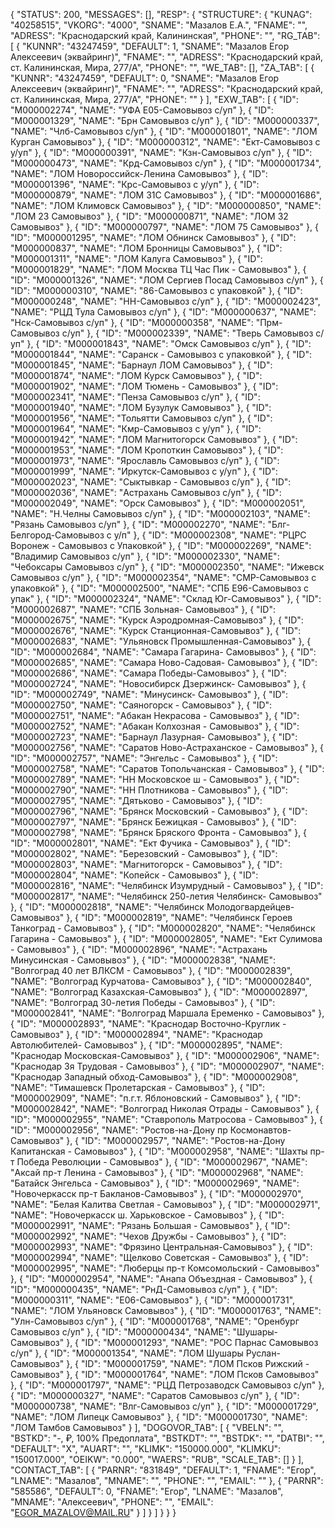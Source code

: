{
    "STATUS": 200,
    "MESSAGES": [],
    "RESP": {
        "STRUCTURE": {
            "KUNAG": "40258515",
            "VKORG": "4000",
            "SNAME": "Мазалов Е.А.",
            "FNAME": "",
            "ADRESS": "Краснодарский край, Калининская",
            "PHONE": "",
            "RG_TAB": [
                {
                    "KUNNR": "43247459",
                    "DEFAULT": 1,
                    "SNAME": "Мазалов Егор Алексеевич (эквайринг)",
                    "FNAME": "",
                    "ADRESS": "Краснодарский край, ст. Калининская, Мира, 277/А",
                    "PHONE": "",
                    "WE_TAB": [],
                    "ZA_TAB": [
                        {
                            "KUNNR": "43247459",
                            "DEFAULT": 0,
                            "SNAME": "Мазалов Егор Алексеевич (эквайринг)",
                            "FNAME": "",
                            "ADRESS": "Краснодарский край, ст. Калининская, Мира, 277/А",
                            "PHONE": ""
                        }
                    ],
                    "EXW_TAB": [
                        {
                            "ID": "M000002274",
                            "NAME": "УФА Е05-Самовывоз с/уп"
                        },
                        {
                            "ID": "M000001329",
                            "NAME": "Брн Самовывоз c/уп"
                        },
                        {
                            "ID": "M000000337",
                            "NAME": "Члб-Самовывоз с/уп"
                        },
                        {
                            "ID": "M000001801",
                            "NAME": "ЛОМ Курган Самовывоз"
                        },
                        {
                            "ID": "M000000312",
                            "NAME": "Ект-Самовывоз с у/уп"
                        },
                        {
                            "ID": "M000000391",
                            "NAME": "Кзн-Самовывоз c/уп"
                        },
                        {
                            "ID": "M000000473",
                            "NAME": "Крд-Самовывоз c/уп"
                        },
                        {
                            "ID": "M000001734",
                            "NAME": "ЛОМ Новороссийск-Ленина Самовывоз"
                        },
                        {
                            "ID": "M000001396",
                            "NAME": "Крс-Самовывоз с у/уп"
                        },
                        {
                            "ID": "M000000879",
                            "NAME": "ЛОМ 31C Самовывоз"
                        },
                        {
                            "ID": "M000001686",
                            "NAME": "ЛОМ Климовск Самовывоз"
                        },
                        {
                            "ID": "M000000850",
                            "NAME": "ЛОМ 23 Самовывоз"
                        },
                        {
                            "ID": "M000000871",
                            "NAME": "ЛОМ 32 Самовывоз"
                        },
                        {
                            "ID": "M000000797",
                            "NAME": "ЛОМ 75 Самовывоз"
                        },
                        {
                            "ID": "M000001295",
                            "NAME": "ЛОМ Обнинск Самовывоз"
                        },
                        {
                            "ID": "M000000837",
                            "NAME": "ЛОМ Бронницы Самовывоз"
                        },
                        {
                            "ID": "M000001311",
                            "NAME": "ЛОМ Калуга Самовывоз"
                        },
                        {
                            "ID": "M000001829",
                            "NAME": "ЛОМ Москва ТЦ Час Пик - Самовывоз"
                        },
                        {
                            "ID": "M000001326",
                            "NAME": "ЛОМ Сергиев Посад Самовывоз с/уп"
                        },
                        {
                            "ID": "M000000310",
                            "NAME": "86-Самовывоз с упаковкой"
                        },
                        {
                            "ID": "M000000248",
                            "NAME": "НН-Самовывоз с/уп"
                        },
                        {
                            "ID": "M000002423",
                            "NAME": "РЦД Тула Самовывоз с/уп"
                        },
                        {
                            "ID": "M000000637",
                            "NAME": "Нск-Самовывоз с/уп"
                        },
                        {
                            "ID": "M000000358",
                            "NAME": "Прм-Самовывоз с/уп"
                        },
                        {
                            "ID": "M000002339",
                            "NAME": "Тверь Самовывоз c/уп"
                        },
                        {
                            "ID": "M000001843",
                            "NAME": "Омск Самовывоз с/уп"
                        },
                        {
                            "ID": "M000001844",
                            "NAME": "Саранск - Самовывоз с упаковкой"
                        },
                        {
                            "ID": "M000001845",
                            "NAME": "Барнаул ЛОМ Самовывоз"
                        },
                        {
                            "ID": "M000001874",
                            "NAME": "ЛОМ Курск Самовывоз"
                        },
                        {
                            "ID": "M000001902",
                            "NAME": "ЛОМ Тюмень - Самовывоз"
                        },
                        {
                            "ID": "M000002341",
                            "NAME": "Пенза Самовывоз c/уп"
                        },
                        {
                            "ID": "M000001940",
                            "NAME": "ЛОМ Бузулук Самовывоз"
                        },
                        {
                            "ID": "M000001956",
                            "NAME": "Тольятти Самовывоз с/уп"
                        },
                        {
                            "ID": "M000001964",
                            "NAME": "Кмр-Самовывоз с у/уп"
                        },
                        {
                            "ID": "M000001942",
                            "NAME": "ЛОМ Магнитогорск Самовывоз"
                        },
                        {
                            "ID": "M000001953",
                            "NAME": "ЛОМ Кропоткин Самовывоз"
                        },
                        {
                            "ID": "M000001973",
                            "NAME": "Ярославль Самовывоз c/уп"
                        },
                        {
                            "ID": "M000001999",
                            "NAME": "Иркутск-Самовывоз с у/уп"
                        },
                        {
                            "ID": "M000002023",
                            "NAME": "Сыктывкар - Самовывоз c/уп"
                        },
                        {
                            "ID": "M000002036",
                            "NAME": "Астрахань Самовывоз c/уп"
                        },
                        {
                            "ID": "M000002049",
                            "NAME": "Орск Самовывоз"
                        },
                        {
                            "ID": "M000002051",
                            "NAME": "Н.Челны Самовывоз c/уп"
                        },
                        {
                            "ID": "M000002103",
                            "NAME": "Рязань Самовывоз с/уп"
                        },
                        {
                            "ID": "M000002270",
                            "NAME": "Блг-Белгород-Самовывоз с у/п"
                        },
                        {
                            "ID": "M000002308",
                            "NAME": "РЦРС Воронеж - Самовывоз с Упаковкой"
                        },
                        {
                            "ID": "M000002269",
                            "NAME": "Владимир Самовывоз с/уп"
                        },
                        {
                            "ID": "M000002330",
                            "NAME": "Чебоксары Самовывоз c/уп"
                        },
                        {
                            "ID": "M000002350",
                            "NAME": "Ижевск Самовывоз c/уп"
                        },
                        {
                            "ID": "M000002354",
                            "NAME": "СМР-Самовывоз с упаковкой"
                        },
                        {
                            "ID": "M000002500",
                            "NAME": "СПБ Е96-Самовывоз с упак"
                        },
                        {
                            "ID": "M000002324",
                            "NAME": "Склад Юг-Самовывоз"
                        },
                        {
                            "ID": "M000002687",
                            "NAME": "СПБ Зольная- Самовывоз"
                        },
                        {
                            "ID": "M000002675",
                            "NAME": "Курск Аэродромная-Самовывоз"
                        },
                        {
                            "ID": "M000002676",
                            "NAME": "Курск Станционная-Самовывоз"
                        },
                        {
                            "ID": "M000002683",
                            "NAME": "Ульяновск Промышленная-Самовывоз"
                        },
                        {
                            "ID": "M000002684",
                            "NAME": "Самара Гагарина- Самовывоз"
                        },
                        {
                            "ID": "M000002685",
                            "NAME": "Самара Ново-Садовая- Самовывоз"
                        },
                        {
                            "ID": "M000002686",
                            "NAME": "Самара Победы-Самовывоз"
                        },
                        {
                            "ID": "M000002724",
                            "NAME": "Новосибирск Дзержинск- Самовывоз"
                        },
                        {
                            "ID": "M000002749",
                            "NAME": "Минусинск- Самовывоз"
                        },
                        {
                            "ID": "M000002750",
                            "NAME": "Саяногорск - Самовывоз"
                        },
                        {
                            "ID": "M000002751",
                            "NAME": "Абакан Некрасова - Самовывоз"
                        },
                        {
                            "ID": "M000002752",
                            "NAME": "Абакан Колхозная - Самовывоз"
                        },
                        {
                            "ID": "M000002723",
                            "NAME": "Барнаул Лазурная- Самовывоз"
                        },
                        {
                            "ID": "M000002756",
                            "NAME": "Саратов Ново-Астраханское - Самовывоз"
                        },
                        {
                            "ID": "M000002757",
                            "NAME": "Энгельс - Самовывоз"
                        },
                        {
                            "ID": "M000002758",
                            "NAME": "Саратов Топольчанская - Самовывоз"
                        },
                        {
                            "ID": "M000002789",
                            "NAME": "НН Московское ш - Самовывоз"
                        },
                        {
                            "ID": "M000002790",
                            "NAME": "НН Плотникова - Самовывоз"
                        },
                        {
                            "ID": "M000002795",
                            "NAME": "Дятьково - Самовывоз"
                        },
                        {
                            "ID": "M000002796",
                            "NAME": "Брянск Московский - Самовывоз"
                        },
                        {
                            "ID": "M000002797",
                            "NAME": "Брянск Бежицкая - Самовывоз"
                        },
                        {
                            "ID": "M000002798",
                            "NAME": "Брянск Бряского Фронта - Самовывоз"
                        },
                        {
                            "ID": "M000002801",
                            "NAME": "Ект Фучика - Самовывоз"
                        },
                        {
                            "ID": "M000002802",
                            "NAME": "Березовский - Самовывоз"
                        },
                        {
                            "ID": "M000002803",
                            "NAME": "Магнитогорск - Самовывоз"
                        },
                        {
                            "ID": "M000002804",
                            "NAME": "Копейск - Самовывоз"
                        },
                        {
                            "ID": "M000002816",
                            "NAME": "Челябинск Изумрудный - Самовывоз"
                        },
                        {
                            "ID": "M000002817",
                            "NAME": "Челябинск 250-летия Челябинск- Самовывоз"
                        },
                        {
                            "ID": "M000002818",
                            "NAME": "Челябинск Молодогвардейцев-Самовывоз"
                        },
                        {
                            "ID": "M000002819",
                            "NAME": "Челябинск Героев Танкоград - Самовывоз"
                        },
                        {
                            "ID": "M000002820",
                            "NAME": "Челябинск Гагарина - Самовывоз"
                        },
                        {
                            "ID": "M000002805",
                            "NAME": "Ект Сулимова - Самовывоз"
                        },
                        {
                            "ID": "M000002896",
                            "NAME": "Астрахань Минусинская - Самовывоз"
                        },
                        {
                            "ID": "M000002838",
                            "NAME": "Волгоград 40 лет ВЛКСМ - Самовывоз"
                        },
                        {
                            "ID": "M000002839",
                            "NAME": "Волгоград Курчатова- Самовывоз"
                        },
                        {
                            "ID": "M000002840",
                            "NAME": "Волгоград Казахская-Самовывоз"
                        },
                        {
                            "ID": "M000002897",
                            "NAME": "Волгоград 30-летия Победы - Самовывоз"
                        },
                        {
                            "ID": "M000002841",
                            "NAME": "Волгоград Маршала Еременко - Самовывоз"
                        },
                        {
                            "ID": "M000002893",
                            "NAME": "Краснодар Восточно-Круглик - Самовывоз"
                        },
                        {
                            "ID": "M000002894",
                            "NAME": "Краснодар Автолюбителей- Самовывоз"
                        },
                        {
                            "ID": "M000002895",
                            "NAME": "Краснодар Московская-Самовывоз"
                        },
                        {
                            "ID": "M000002906",
                            "NAME": "Краснодар 3я Трудовая - Самовывоз"
                        },
                        {
                            "ID": "M000002907",
                            "NAME": "Краснодар Западный обход-Самовывоз"
                        },
                        {
                            "ID": "M000002908",
                            "NAME": "Тимашевск Пролетарская - Самовывоз"
                        },
                        {
                            "ID": "M000002909",
                            "NAME": "п.г.т. Яблоновский - Самовывоз"
                        },
                        {
                            "ID": "M000002842",
                            "NAME": "Волгоград Николая Отрады - Самовывоз"
                        },
                        {
                            "ID": "M000002955",
                            "NAME": "Ставрополь Матросова - Самовывоз"
                        },
                        {
                            "ID": "M000002956",
                            "NAME": "Ростов-на-Дону пр Космонавтов-Самовывоз"
                        },
                        {
                            "ID": "M000002957",
                            "NAME": "Ростов-на-Дону Капитанская - Самовывоз"
                        },
                        {
                            "ID": "M000002958",
                            "NAME": "Шахты пр-т Победа Революции - Самовывоз"
                        },
                        {
                            "ID": "M000002967",
                            "NAME": "Аксай пр-т Ленина - Самовывоз"
                        },
                        {
                            "ID": "M000002968",
                            "NAME": "Батайск Энгельса - Самовывоз"
                        },
                        {
                            "ID": "M000002969",
                            "NAME": "Новочеркасск пр-т Бакланов-Самовывоз"
                        },
                        {
                            "ID": "M000002970",
                            "NAME": "Белая Калитва Светлая - Самовывоз"
                        },
                        {
                            "ID": "M000002971",
                            "NAME": "Новочеркасск ш. Харьковское - Самовывоз"
                        },
                        {
                            "ID": "M000002991",
                            "NAME": "Рязань Большая - Самовывоз"
                        },
                        {
                            "ID": "M000002992",
                            "NAME": "Чехов Дружбы - Самовывоз"
                        },
                        {
                            "ID": "M000002993",
                            "NAME": "Фрязино Центральная-Самовывоз"
                        },
                        {
                            "ID": "M000002994",
                            "NAME": "Щелково Советская - Самовывоз"
                        },
                        {
                            "ID": "M000002995",
                            "NAME": "Люберцы пр-т Комсомольский - Самовывоз"
                        },
                        {
                            "ID": "M000002954",
                            "NAME": "Анапа Объездная - Самовывоз"
                        },
                        {
                            "ID": "M000000435",
                            "NAME": "РнД-Самовывоз с/уп"
                        },
                        {
                            "ID": "M000000311",
                            "NAME": "E06-Самовывоз"
                        },
                        {
                            "ID": "M000001731",
                            "NAME": "ЛОМ Ульяновск Самовывоз"
                        },
                        {
                            "ID": "M000001763",
                            "NAME": "Улн-Самовывоз c/уп"
                        },
                        {
                            "ID": "M000001768",
                            "NAME": "Оренбург Самовывоз с/уп"
                        },
                        {
                            "ID": "M000000434",
                            "NAME": "Шушары-Самовывоз"
                        },
                        {
                            "ID": "M000001293",
                            "NAME": "РОС Парнас Самовывоз с/уп"
                        },
                        {
                            "ID": "M000001354",
                            "NAME": "ЛОМ Шушары Руслан-Самовывоз"
                        },
                        {
                            "ID": "M000001759",
                            "NAME": "ЛОМ Псков Рижский - Самовывоз"
                        },
                        {
                            "ID": "M000001764",
                            "NAME": "ЛОМ Псков Самовывоз"
                        },
                        {
                            "ID": "M000001797",
                            "NAME": "РЦД Петрозаводск Самовывоз с/уп"
                        },
                        {
                            "ID": "M000000327",
                            "NAME": "Саратов Самовывоз c/уп"
                        },
                        {
                            "ID": "M000000738",
                            "NAME": "Влг-Самовывоз с/уп"
                        },
                        {
                            "ID": "M000001729",
                            "NAME": "ЛОМ Липецк Самовывоз"
                        },
                        {
                            "ID": "M000001730",
                            "NAME": "ЛОМ Тамбов Самовывоз"
                        }
                    ],
                    "DOGOVOR_TAB": [
                        {
                            "VBELN": "",
                            "BSTKD": "-, &#8381;, 100% Предоплата",
                            "BSTKDT": "",
                            "BSTDK": "",
                            "DATBI": "",
                            "DEFAULT": "X",
                            "AUART": "",
                            "KLIMK": "150000.000",
                            "KLIMKU": "150017.000",
                            "OEIKW": "0.000",
                            "WAERS": "RUB",
                            "SCALE_TAB": []
                        }
                    ],
                    "CONTACT_TAB": [
                        {
                            "PARNR": "831849",
                            "DEFAULT": 1,
                            "FNAME": "Егор",
                            "LNAME": "Мазалов",
                            "MNAME": "",
                            "PHONE": "",
                            "EMAIL": ""
                        },
                        {
                            "PARNR": "585586",
                            "DEFAULT": 0,
                            "FNAME": "Егор",
                            "LNAME": "Мазалов",
                            "MNAME": "Алексеевич",
                            "PHONE": "",
                            "EMAIL": "EGOR_MAZALOV@MAIL.RU"
                        }
                    ]
                }
            ]
        }
    }
}